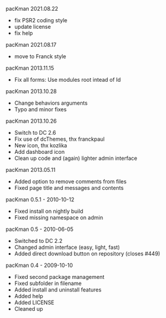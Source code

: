 pacKman 2021.08.22
 * fix PSR2 coding style
 * update license
 * fix help

pacKman 2021.08.17
 * move to Franck style

pacKman 2013.11.15
 * Fix all forms: Use modules root intead of Id

pacKman 2013.10.28
 * Change behaviors arguments
 * Typo and minor fixes

pacKman 2013.10.26
 * Switch to DC 2.6
 * Fix use of dcThemes, thx franckpaul
 * New icon, thx kozlika
 * Add dashboard icon
 * Clean up code and (again) lighter admin interface

pacKman 2013.05.11
 * Added option to remove comments from files
 * Fixed page title and messages and contents

pacKman 0.5.1 - 2010-10-12
 * Fixed install on nightly build
 * Fixed missing namespace on admin

pacKman 0.5 - 2010-06-05
 * Switched to DC 2.2
 * Changed admin interface (easy, light, fast)
 * Added direct download button on repository (closes #449)

pacKman 0.4 - 2009-10-10
 * Fixed second package management
 * Fixed subfolder in filename
 * Added install and uninstall features
 * Added help
 * Added LICENSE
 * Cleaned up

